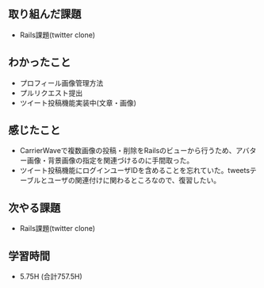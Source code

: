 ## 取り組んだ課題
- Rails課題(twitter clone)

## わかったこと
- プロフィール画像管理方法
- プルリクエスト提出
- ツイート投稿機能実装中(文章・画像)
  
## 感じたこと  
- CarrierWaveで複数画像の投稿・削除をRailsのビューから行うため、アバター画像・背景画像の指定を関連づけるのに手間取った。
- ツイート投稿機能にログインユーザIDを含めることを忘れていた。tweetsテーブルとユーザの関連付けに関わるところなので、復習したい。

## 次やる課題  
- Rails課題(twitter clone)
  
## 学習時間  
- 5.75H (合計757.5H)
